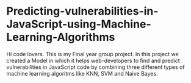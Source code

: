 # Predicting-vulnerabilities-in-JavaScript-using-Machine-Learning-Algorithms
Hi code lovers. This is my Final year group project. In this project we created a Model in which it helps web-developers to find and predict vulnerabilities in JavaScript code by combining three different types of machine learning algoritms like KNN, SVM and Naive Bayes.
